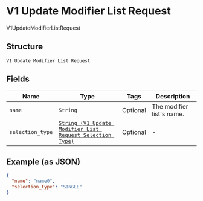 
# V1 Update Modifier List Request

V1UpdateModifierListRequest

## Structure

`V1 Update Modifier List Request`

## Fields

| Name | Type | Tags | Description |
|  --- | --- | --- | --- |
| `name` | `String` | Optional | The modifier list's name. |
| `selection_type` | [`String (V1 Update Modifier List Request Selection Type)`](/doc/models/v1-update-modifier-list-request-selection-type.md) | Optional | - |

## Example (as JSON)

```json
{
  "name": "name0",
  "selection_type": "SINGLE"
}
```

